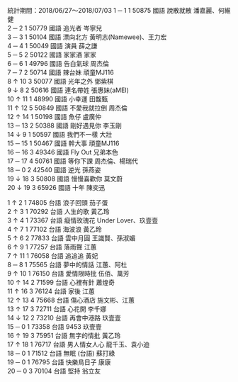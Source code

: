 統計期間：2018/06/27～2018/07/03
1 	─ 	1 	1 	50875 	國語 	說散就散 	潘嘉麗、何維健 		
2 	─ 	2 	1 	50779 	國語 	追光者 	岑寧兒 		
3 	─ 	3 	1 	50104 	國語 	漂向北方 	黃明志(Namewee)、王力宏 		
4 	─ 	4 	1 	50049 	國語 	演員 	薛之謙 		
5 	─ 	5 	2 	50122 	國語 	家家酒 	家家 		
6 	─ 	6 	1 	49796 	國語 	告白氣球 	周杰倫 		
7 	─ 	7 	2 	50714 	國語 	辣台妹 	頑童MJ116 		
8 	↑ 	10 	3 	50077 	國語 	光年之外 	鄧紫棋 		
9 	↓ 	8 	2 	50616 	國語 	連名帶姓 	張惠妹(aMEI) 		
10 	↑ 	11 	1 	48990 	國語 	小幸運 	田馥甄 		
11 	↑ 	12 	5 	50849 	國語 	不愛我就拉倒 	周杰倫 		
12 	↑ 	14 	1 	50198 	國語 	魚仔 	盧廣仲 		
13 	─ 	13 	2 	50388 	國語 	剛好遇見你 	李玉剛 		
14 	↓ 	9 	1 	50597 	國語 	我們不一樣 	大壯 		
15 	─ 	15 	1 	50467 	國語 	幹大事 	頑童MJ116 		
16 	─ 	16 	3 	49346 	國語 	Fly Out 	兄弟本色 		
17 	─ 	17 	4 	50761 	國語 	等你下課 	周杰倫、楊瑞代 		
18 	─ 	0 	2 	42540 	國語 	逆光 	孫燕姿 		
19 	↓ 	18 	3 	50808 	國語 	慢慢喜歡你 	莫文蔚 		
20 	↓ 	19 	3 	65926 	國語 	十年 	陳奕迅

1 	↑ 	2 	1 	74805 	台語 	浪子回頭 	茄子蛋 		
2 	↑ 	3 	1 	70292 	台語 	人生的歌 	黃乙玲 		
3 	↑ 	4 	1 	73367 	台語 	癡情玫瑰花 	Under Lover、玖壹壹 		
4 	↑ 	7 	1 	77102 	台語 	海波浪 	黃乙玲 		
5 	↑ 	6 	2 	77833 	台語 	雲中月圓 	王識賢、孫淑媚 		
6 	↑ 	9 	1 	77257 	台語 	落雨聲 	江蕙 		
7 	↑ 	11 	1 	76058 	台語 	追追追 	黃妃 		
8 	─ 	8 	1 	75565 	台語 	夢中的情話 	江蕙、阿杜 		
9 	↑ 	10 	1 	76150 	台語 	愛情限時批 	伍佰、萬芳 		
10 	↑ 	14 	2 	71599 	台語 	心裡有針 	蕭煌奇 		
11 	↑ 	16 	3 	76124 	台語 	家後 	江蕙 		
12 	↑ 	13 	4 	75668 	台語 	傷心酒店 	施文彬、江蕙 		
13 	↑ 	17 	3 	72711 	台語 	心花開 	李千娜 		
14 	↓ 	12 	2 	73210 	台語 	再會中港路 	玖壹壹 		
15 	─ 	0 	1 	73358 	台語 	9453 	玖壹壹 		
16 	↑ 	19 	3 	75951 	台語 	無字的情批 	黃乙玲 		
17 	↑ 	18 	1 	76717 	台語 	男人情女人心 	龍千玉、袁小迪 		
18 	─ 	0 	1 	71512 	台語 	無眠 (台語) 	蘇打綠 		
19 	─ 	0 	1 	76795 	台語 	快樂鳥日子 	康康 		
20 	─ 	0 	3 	70104 	台語 	堅持 	翁立友